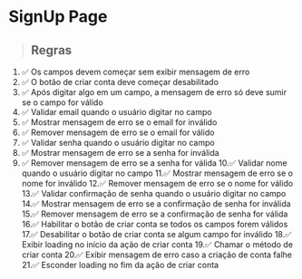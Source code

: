 # SignUp Page

> ## Regras
1. ✅ Os campos devem começar sem exibir mensagem de erro
2. ✅ O botão de criar conta deve começar desabilitado
3. ✅ Após digitar algo em um campo, a mensagem de erro só deve sumir se o campo for válido
4. ✅ Validar email quando o usuário digitar no campo
5. ✅ Mostrar mensagem de erro se o email for inválido
6. ✅ Remover mensagem de erro se o email for válido
7. ✅ Validar senha quando o usuário digitar no campo
8. ✅ Mostrar mensagem de erro se a senha for inválida
9. ✅ Remover mensagem de erro se a senha for válida
10.✅ Validar nome quando o usuário digitar no campo
11.✅ Mostrar mensagem de erro se o nome for inválido
12.✅ Remover mensagem de erro se o nome for válido
13.✅ Validar confirmação de senha quando o usuário digitar no campo
14.✅ Mostrar mensagem de erro se a confirmação de senha for inválida
15.✅ Remover mensagem de erro se a confirmação de senha for válida
16.✅ Habilitar o botão de criar conta se todos os campos forem válidos
17.✅ Desabilitar o botão de criar conta se algum campo for inválido
18.✅ Exibir loading no início da ação de criar conta
19.✅ Chamar o método de criar conta
20.✅ Exibir mensagem de erro caso a criação de conta falhe
21.✅ Esconder loading no fim da ação de criar conta
